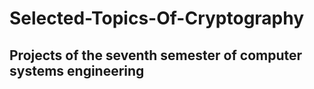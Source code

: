 <h1>Selected-Topics-Of-Cryptography</h1>
    
<h2> Projects of the seventh semester of computer systems engineering</h2>
